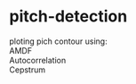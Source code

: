 # pitch-detection

ploting pich contour using:<br />
AMDF <br />
Autocorrelation <br />
Cepstrum <br />
